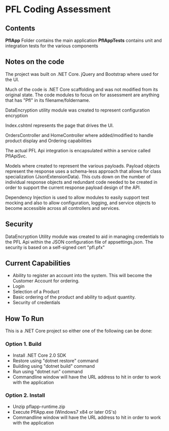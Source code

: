 # PFL Coding Assessment

## Contents
**PflApp** Folder contains the main application
**PflAppTests** contains unit and integration tests for the various components

## Notes on the code
The project was built on .NET Core.  jQuery and Bootstrap where used for the UI.

Much of the code is .NET Core scaffolding and was not modified from its original state.  The code modules to focus on for assessment are anything that has "Pfl" in its filename/foldername. 

DataEncryption utility module was created to represent configuration encryption

Index.cshtml represents the page that drives the UI.

OrdersController and HomeController where added/modified to handle product display and Ordering capabilities

The actual PFL Api integration is encapsulated within a service called PflApiSvc.

Models where created to represent the various payloads.  Payload objects represent the response uses a schema-less approach that allows for class specialization (JsonExtensionData).  This cuts down on the number of individual response objects and redundant code needed to be created in order to support the current response payload design of the API.

Dependency Injection is used to allow modules to easily support test mocking and also to allow configuration, logging, and service objects to become accessible across all controllers and services.

## Security
DataEncryption Utility module was created to aid in managing credentials to the PFL Api within the JSON configuration file of appsettings.json.  The security is based on a self-signed cert "pfl.pfx"

## Current Capabilities

  * Ability to register an account into the system.  This will become the Customer Account for ordering.
  * Login
  * Selection of a Product
  * Basic ordering of the product and ability to adjust quantity.
  * Security of credentials

  
## How To Run
This is a .NET Core project so either one of the following can be done:

### Option 1. Build

  * Install .NET Core 2.0 SDK
  * Restore using "dotnet restore" command
  * Building using "dotnet build" command
  * Run using "dotnet run" command
  * Commandline window will have the URL address to hit in order to work with the application
  
### Option 2. Install
 
   * Unzip pflapp-runtime.zip
   * Execute PflApp.exe (Windows7 x84 or later OS's)
   * Commandline window will have the URL address to hit in order to work with the application
   
  